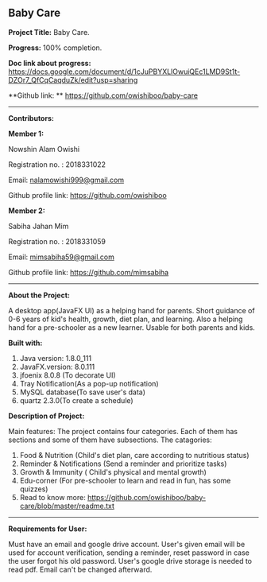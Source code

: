                                                              
Baby Care
---------


**Project Title:**  Baby Care.

**Progress:** 100% completion.

**Doc link about progress:** https://docs.google.com/document/d/1cJuPBYXLlOwuiQEc1LMD9St1t-DZOr7_QfCqCaqduZk/edit?usp=sharing

**Github link: ** https://github.com/owishiboo/baby-care


----------


**Contributors:** 

**Member 1:** 

Nowshin Alam Owishi

Registration no. : 2018331022

Email: nalamowishi999@gmail.com

Github profile link: https://github.com/owishiboo

**Member 2:** 

Sabiha Jahan Mim

Registration no. : 2018331059

Email: mimsabiha59@gmail.com

Github profile link: https://github.com/mimsabiha

----------

**About the Project:**

A desktop app(JavaFX UI) as a helping hand for parents. Short guidance of 0-6 years of kid's health, growth, diet plan, and learning. Also a helping hand for a pre-schooler as a new learner. Usable for both parents and kids.

**Built with:** 

 1. Java version: 1.8.0_111
 2. JavaFX.version: 8.0.111
 3. jfoenix 8.0.8 (To decorate UI)
 4. Tray Notification(As a pop-up notification)
 5. MySQL database(To save user's data)
 6. quartz 2.3.0(To create a schedule)

**Description of Project:** 

Main features: 
The project contains four categories. Each of them has sections and some of them have subsections. The catagories:
1. Food & Nutrition (Child's diet plan, care according to nutritious status)
2. Reminder & Notifications (Send a reminder and prioritize tasks)
3. Growth & Immunity ( Child's physical and mental growth)
4. Edu-corner (For pre-schooler to learn and read  in fun, has some quizzes) 
5. Read to know more: https://github.com/owishiboo/baby-care/blob/master/readme.txt  
----------
**Requirements for User:**

Must have an email and google drive account. User's given email will be used for account verification, sending a reminder, reset password in case the user forgot his old password. User's google drive storage is needed to read pdf. Email can't be changed afterward.
